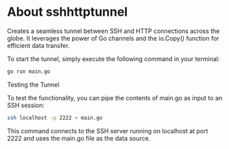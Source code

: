 # About sshhttptunnel

Creates a seamless tunnel between SSH and HTTP connections across the globe. It leverages the power of Go channels and the io.Copy() function for efficient data transfer.

To start the tunnel, simply execute the following command in your terminal:

```sh
go run main.go
```

Testing the Tunnel

To test the functionality, you can pipe the contents of main.go as input to an SSH session:

```sh
ssh localhost -p 2222 < main.go
```

This command connects to the SSH server running on localhost at port 2222 and uses the main.go file as the data source.
